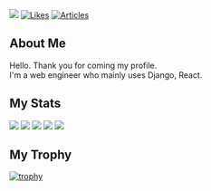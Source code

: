 ![](https://komarev.com/ghpvc/?username=ikeda0000) 
[![Likes](https://badgen.org/img/zenn/chamii/likes?style=flat)](https://zenn.dev/chamii)
[![Articles](https://badgen.org/img/zenn/chamii/articles?style=flat)](https://zenn.dev/chamii)
## About Me
Hello. Thank you for coming my profile.<br>I'm a web engineer who mainly uses Django, React.

## My Stats
![](http://github-profile-summary-cards.vercel.app/api/cards/profile-details?username=ikeda0000&theme=github_dark)
![](http://github-profile-summary-cards.vercel.app/api/cards/most-commit-language?username=ikeda0000&theme=github_dark)
![](http://github-profile-summary-cards.vercel.app/api/cards/repos-per-language?username=ikeda0000&theme=github_dark)
![](http://github-profile-summary-cards.vercel.app/api/cards/stats?username=ikeda0000&theme=github_dark)
![](http://github-profile-summary-cards.vercel.app/api/cards/productive-time?username=ikeda0000&theme=github_dark&utcOffset=9)

## My Trophy
[![trophy](https://github-profile-trophy.vercel.app/?username=ikeda0000&theme=darkhub&rank=-Unknown)](https://github.com/ryo-ma/github-profile-trophy)
<!--
**ikeda0000/ikeda0000** is a ✨ _special_ ✨ repository because its `README.md` (this file) appears on your GitHub profile.

Here are some ideas to get you started:

- 🔭 I’m currently working on ...
- 🌱 I’m currently learning ...
- 👯 I’m looking to collaborate on ...
- 🤔 I’m looking for help with ...
- 💬 Ask me about ...
- 📫 How to reach me: ...
- 😄 Pronouns: ...
- ⚡ Fun fact: ...
-->
